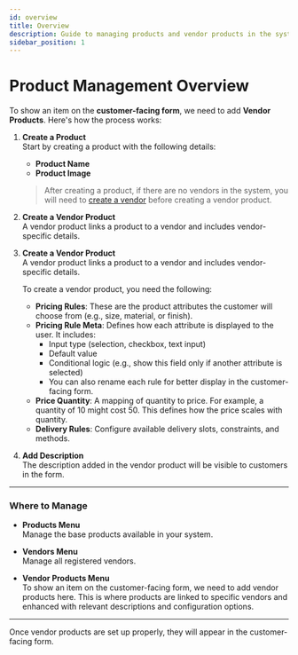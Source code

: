 ```yaml
---
id: overview
title: Overview
description: Guide to managing products and vendor products in the system.
sidebar_position: 1
---
```


# Product Management Overview

To show an item on the **customer-facing form**, we need to add **Vendor Products**. Here's how the process works:

1. **Create a Product**  
   Start by creating a product with the following details:

   - **Product Name**
   - **Product Image**

   > After creating a product, if there are no vendors in the system, you will need to [create a vendor](./create-vendor) before creating a vendor product.

2. **Create a Vendor Product**  
   A vendor product links a product to a vendor and includes vendor-specific details.

3. **Create a Vendor Product**  
   A vendor product links a product to a vendor and includes vendor-specific details.

   To create a vendor product, you need the following:

   - **Pricing Rules**: These are the product attributes the customer will choose from (e.g., size, material, or finish).
   - **Pricing Rule Meta**: Defines how each attribute is displayed to the user. It includes:
     - Input type (selection, checkbox, text input)
     - Default value
     - Conditional logic (e.g., show this field only if another attribute is selected)
     - You can also rename each rule for better display in the customer-facing form.
   - **Price Quantity**: A mapping of quantity to price. For example, a quantity of 10 might cost 50. This defines how the price scales with quantity.
   - **Delivery Rules**: Configure available delivery slots, constraints, and methods.

4. **Add Description**  
   The description added in the vendor product will be visible to customers in the form.

---

### Where to Manage

- **Products Menu**  
  Manage the base products available in your system.

- **Vendors Menu**  
  Manage all registered vendors.

- **Vendor Products Menu**  
  To show an item on the customer-facing form, we need to add vendor products here. This is where products are linked to specific vendors and enhanced with relevant descriptions and configuration options.

---

Once vendor products are set up properly, they will appear in the customer-facing form.
